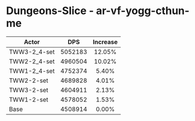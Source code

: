 # Dungeons-Slice - ar-vf-yogg-cthun-me
| Actor | DPS | Increase |
|---|:---:|:---:|
|TWW3-2_4-set|5052183|12.05%|
|TWW2-2_4-set|4960504|10.02%|
|TWW1-2_4-set|4752374|5.40%|
|TWW2-2-set|4689828|4.01%|
|TWW3-2-set|4604911|2.13%|
|TWW1-2-set|4578052|1.53%|
|Base|4508914|0.00%|
